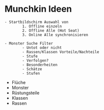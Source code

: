 # Munchkin Ideen
```
- Startbildschirm Auswahl von
        1. Offline einzeln
        2. Offline Alle (Hot Seat)
        3. Online Alle synchronisieren

- Monster Suche Filter
        - Untot oder nicht
        - Rassen/Klassen Vorteile/Nachteile
        - Stufe
        - Verfolgen?
        - Besonderheiten
        - Schätze
        - Stufen
```
- Flüche
- Monster
- Rüstungsteile
- Klassen
- Rassen